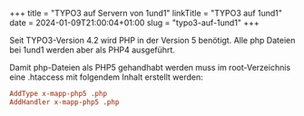 +++
title = "TYPO3 auf Servern von 1und1"
linkTitle = "TYPO3 auf 1und1"
date = 2024-01-09T21:00:04+01:00
slug = "typo3-auf-1und1"
+++

Seit TYPO3-Version 4.2 wird PHP in der Version 5 benötigt. Alle php Dateien bei 1und1 werden aber als PHP4 ausgeführt.

Damit php-Dateien als PHP5 gehandhabt werden muss im root-Verzeichnis eine .htaccess mit folgendem Inhalt erstellt werden:

```ini
AddType x-mapp-php5 .php
AddHandler x-mapp-php5 .php
```
